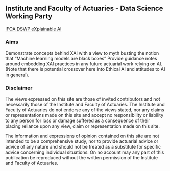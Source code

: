 
## Institute and Faculty of Actuaries - Data Science Working Party 

[IFOA DSWP eXplainable AI](https://ifoadatascienceresearch.github.io/explainable-ai/)

### Aims

Demonstrate concepts behind XAI with a view to myth busting the notion that “Machine learning models are black boxes”
Provide guidance notes around embedding XAI practices in any future actuarial work relying on AI. (Note that there is potential crossover here into Ethical AI and attitudes to AI in general).

### Disclaimer

The views expressed on this site are those of invited contributors and not necessarily those of the Institute and Faculty of Actuaries. The Institute and Faculty of Actuaries do not endorse any of the views stated, nor any claims or representations made on this site and accept no responsibility or liability to any person for loss or damage suffered as a consequence of their placing reliance upon any view, claim or representation made on this site.

The information and expressions of opinion contained on this site are not intended to be a comprehensive study, nor to provide actuarial advice or advice of any nature and should not be treated as a substitute for specific advice concerning individual situations. On no account may any part of this publication be reproduced without the written permission of the Institute and Faculty of Actuaries.
